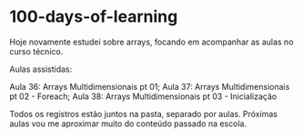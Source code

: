 # 100-days-of-learning


Hoje novamente estudei sobre arrays, focando em acompanhar as aulas no curso técnico.

Aulas assistidas:

Aula 36: Arrays Multidimensionais pt 01;
Aula 37: Arrays Multidimensionais pt 02 - Foreach;
Aula 38: Arrays Multidimensionais pt 03 - Inicialização


Todos os registros estão juntos na pasta, separado por aulas.
Próximas aulas vou me aproximar muito do conteúdo passado na escola.